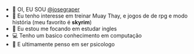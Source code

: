 - 👋 OI, EU SOU [@josegraper](url)
- 👀 Eu tenho interesse em treinar Muay Thay, e jogos de de rpg e modo história (meu favorito é **skyrim**)
- 🌱 Eu estou me focando em estudar ingles
- 💻 Tenho um basico conhecimento em computação
- 📔 E ultimamente penso em ser psicologo 
